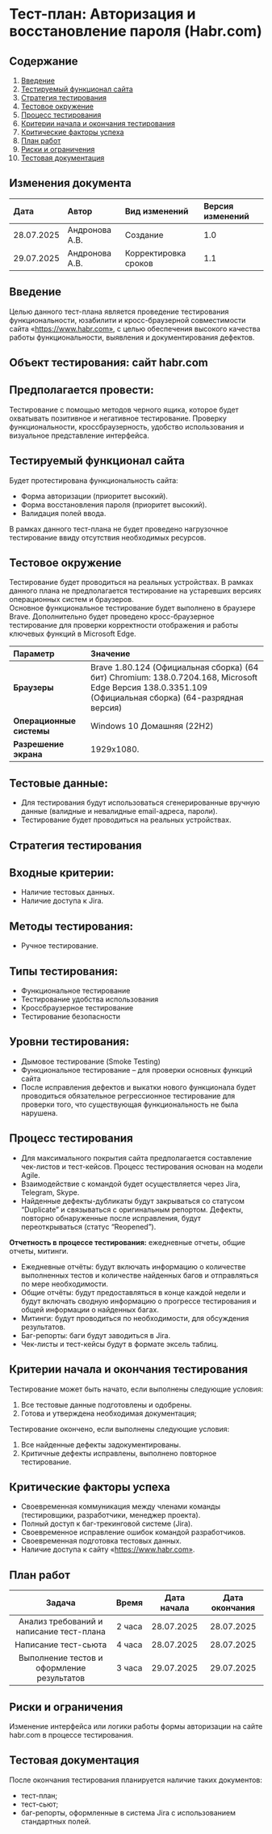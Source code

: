 # Тест-план: Авторизация и восстановление пароля (Habr.com)

## Содержание

1. [Введение](#введение)
2. [Тестируемый функционал сайта](#тестируемый-функционал-сайта)
3. [Стратегия тестирования](#стратегия-тестирования)  
4. [Тестовое окружение](#тестовое-окружение)  
5. [Процесс тестирования](#процесс-тестирования)  
6. [Критерии начала и окончания тестирования](#критерии-начала-и-окончания-тестирования)
7. [Критические факторы успеха](#критические-факторы-успеха)  
8. [План работ](#план-работ)    
9. [Риски и ограничения](#риски-и-ограничения)  
10. [Тестовая документация](#тестовая-документация)

## Изменения документа

| Дата | Автор | Вид изменений  | Версия изменений |
| :---- | :---- | :---- | :---- |
| 28.07.2025 | Андронова А.В. | Создание | 1.0 |
| 29.07.2025 | Андронова А.В. | Корректировка сроков | 1.1 |

## Введение

Целью данного тест-плана является проведение тестирования функциональности, юзабилити и кросс-браузерной совместимости сайта «https://www.habr.com», с целью обеспечения высокого качества работы функциональности, выявления и документирования дефектов.

## Объект тестирования: сайт habr.com

## Предполагается провести:

Тестирование с помощью методов черного ящика, которое будет охватывать позитивное и негативное тестирование. Проверку функциональности, кроссбраузерность, удобство использования и визуальное представление интерфейса.

## Тестируемый функционал сайта

Будет протестирована функциональность сайта:

- Форма авторизации (приоритет высокий).
- Форма восстановления пароля (приоритет высокий).
- Валидация полей ввода.

В рамках данного тест-плана не будет проведено нагрузочное тестирование ввиду отсутствия необходимых ресурсов.

## Тестовое окружение

Тестирование будет проводиться на реальных устройствах. В рамках данного плана не предполагается тестирование на устаревших версиях операционных систем и браузеров.  
Основное функциональное тестирование будет выполнено в браузере Brave. Дополнительно будет проведено кросс-браузерное тестирование для проверки корректности отображения и работы ключевых функций в Microsoft Edge.

| Параметр | Значение |
| :--- | :--- |
| **Браузеры** | Brave 1.80.124 (Официальная сборка) (64 бит) Chromium: 138.0.7204.168, Microsoft Edge Версия 138.0.3351.109 (Официальная сборка) (64-разрядная версия) |
| **Операционные системы** | Windows 10 Домашняя (22H2) |
| **Разрешение экрана** | 1929х1080. |

## Тестовые данные:

- Для тестирования будут использоваться сгенерированные вручную данные (валидные и невалидные email-адреса, пароли).
- Тестирование будет проводиться на реальных устройствах.

## Стратегия тестирования

## Входные критерии:

- Наличие тестовых данных.
- Наличие доступа к Jira.

## Методы тестирования:

- Ручное тестирование.

## Типы тестирования:

- Функциональное тестирование
- Тестирование удобства использования 
- Кроссбраузерное тестирование
- Тестирование безопасности 

## Уровни тестирования:

- Дымовое тестирование (Smoke Testing)
- Функциональное тестирование – для проверки основных функций сайта
- После исправления дефектов и выкатки нового функционала будет проводиться обязательное регрессионное тестирование для проверки того, что существующая функциональность не была нарушена.
  
## Процесс тестирования

- Для максимального покрытия сайта предполагается составление чек-листов и тест-кейсов. Процесс тестирования основан на модели Agile.
- Взаимодействие с командой будет осуществляется через Jira, Telegram, Skype.
- Найденные дефекты-дубликаты будут закрываться со статусом “Duplicate” и связываться с оригинальным репортом. Дефекты, повторно обнаруженные после исправления, будут переоткрываться (статус “Reopened”).

**Отчетность в процессе тестирования:** ежедневные отчеты, общие отчеты, митинги.

- Ежедневные отчёты: будут включать информацию о количестве выполненных тестов и количестве найденных багов и отправляться по мере необходимости.
- Общие отчёты: будут предоставляться в конце каждой недели и будут включать сводную информацию о прогрессе тестирования и общей информации о найденных багах.
- Митинги: будут проводиться по необходимости, для обсуждения результатов.
- Баг-репорты: баги будут заводиться в Jira.
- Чек-листы и тест-кейсы будут в формате эксель таблиц.

## Критерии начала и окончания тестирования

Тестирование может быть начато, если выполнены следующие условия:

1. Все тестовые данные подготовлены и одобрены.  
2. Готова и утверждена необходимая документация;

Тестирование окончено, если выполнены следующие условия:

1. Все найденные дефекты задокументированы.  
2. Критичные дефекты исправлены, выполнено повторное тестирование.

## Критические факторы успеха

- Своевременная коммуникация между членами команды (тестировщики, разработчики, менеджер проекта).
- Полный доступ к баг-трекинговой системе (Jira).
- Своевременное исправление ошибок командой разработчиков.
- Своевременная подготовка тестовых данных.
- Наличие доступа к сайту «https://www.habr.com».

## План работ

| Задача | Время | Дата начала | Дата окончания |
| :---: | :---: | :---: | :---: |
| Анализ требований и написание тест-плана | 2 часа | 28.07.2025 | 28.07.2025 |
| Написание тест-сьюта | 4 часа | 28.07.2025 | 28.07.2025 |
| Выполнение тестов и оформление результатов | 3 часа | 29.07.2025 | 29.07.2025 |

## Риски и ограничения

Изменение интерфейса или логики работы формы авторизации на сайте habr.com в процессе тестирования.

## Тестовая документация

После окончания тестирования планируется наличие таких документов:

- тест-план;
- тест-сьют;
- баг-репорты, оформленные в система Jira с использованием стандартных полей.



